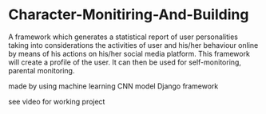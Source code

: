# Character-Monitiring-And-Building
A framework which generates a statistical report of user personalities
taking into considerations the activities of user and his/her behaviour online by
means of his actions on his/her social media platform. This framework will create a
profile of the user. It can
then be used for self-monitoring, parental monitoring.

made by using machine learning CNN model 
Django framework


see video for working project
